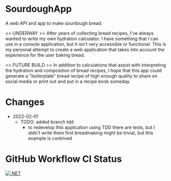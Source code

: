 # SourdoughApp
A web API and app to make sourdough bread.

<< UNDERWAY >>
After years of collecting bread recipes, I've always wanted to write my own hydration calculator. I have something that I can use in a console application, but it isn't very accessible or functional. This is my personal attempt to create a web application that takes 
into account the experience for the user baking bread. 

<< FUTURE BUILD >>
In addition to calculations that assist with interpreting the hydration and composition of bread recipes, I hope that this app could generate a "boilerplate" 
bread recipe of high enough quality to share on social media or print out and put in a recipe book someday.

# Changes
- 2022-02-01 
  + TODO: added branch tdd
    - to redevelop this application using TDD there are tests, but I didn't write them first breadmaking might be trivial, but this example is contrived

# GitHub Workflow CI Status
[![.NET](https://github.com/grc4kd/SourdoughApp/actions/workflows/dotnet.yml/badge.svg)](https://github.com/grc4kd/SourdoughApp/actions/workflows/dotnet.yml)
